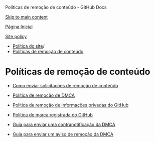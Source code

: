 Políticas de remoção de conteúdo - GitHub Docs

[Skip to main content](#main-content)

[Página Inicial](/pt)

[Site policy](/pt/site-policy)

* [Política do site](/pt/site-policy)/
* [Políticas de remoção de conteúdo](/pt/site-policy/content-removal-policies)

Políticas de remoção de conteúdo
==========

* [Como enviar solicitações de remoção de conteúdo](/pt/site-policy/content-removal-policies/submitting-content-removal-requests)

* [Política de remoção de DMCA](/pt/site-policy/content-removal-policies/dmca-takedown-policy)

* [Política de remoção de informações privadas do GitHub](/pt/site-policy/content-removal-policies/github-private-information-removal-policy)

* [Política de marca registrada do GitHub](/pt/site-policy/content-removal-policies/github-trademark-policy)

* [Guia para enviar uma contranotificação da DMCA](/pt/site-policy/content-removal-policies/guide-to-submitting-a-dmca-counter-notice)

* [Guia para enviar um aviso de remoção da DMCA](/pt/site-policy/content-removal-policies/guide-to-submitting-a-dmca-takedown-notice)
